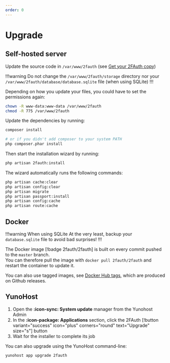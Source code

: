 ```yaml
---
order: 0
---
```

# Upgrade

## Self-hosted server

Update the source code in `/var/www/2fauth` (see [Get your 2FAuth copy](/getting-started/installation/self-hosted-server/#get-your-2fauth-copy))

!!!warning
Do not change the `/var/www/2fauth/storage` directory nor your `/var/www/2fauth/database/database.sqlite` file (when using SQLite)
!!!

Depending on how you update your files, you could have to set the permissions again:

```sh
chown -R www-data:www-data /var/www/2fauth
chmod -R 775 /var/www/2fauth
```

Update the dependencies by running:

```sh
composer install

# or if you didn't add composer to your system PATH
php composer.phar install
```

Then start the installation wizard by running:

```sh
php artisan 2fauth:install
```

The wizard automatically runs the following commands:

```sh
php artisan cache:clear
php artisan config:clear
php artisan migrate
php artisan passport:install
php artisan config:cache
php artisan route:cache
```

## Docker

!!!warning When using SQLite
At the very least, backup your `database.sqlite` file to avoid bad surprises!
!!!

The Docker image [!badge 2fauth/2fauth] is built on every commit pushed to the `master` branch.  
You can therefore pull the image with `docker pull 2fauth/2fauth` and restart the container to update it.

You can also use tagged images, see [Docker Hub tags](https://hub.docker.com/r/2fauth/2fauth/tags?page=1&ordering=last_updated), which are produced on Github releases.

## YunoHost

1. Open the __:icon-sync: System update__ manager from the Yunohost Admin
2. In the __:icon-package: Applications__ section, click the 2FAuth [!button variant="success" icon="plus" corners="round" text="Upgrade" size="s"] button
3. Wait for the installer to complete its job

You can also upgrade using the YunoHost command-line:

```bash
yunohost app upgrade 2fauth
```

